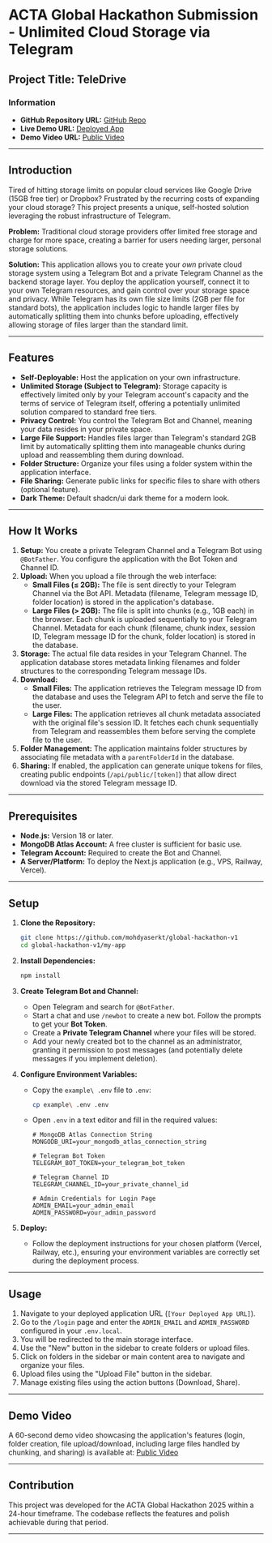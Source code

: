 # ACTA Global Hackathon Submission - Unlimited Cloud Storage via Telegram

## Project Title: TeleDrive

### Information
* **GitHub Repository URL:** [GitHub Repo](https://github.com/mohdyaserkt/global-hackathon-v1)
* **Live Demo URL:** [Deployed App](https://yaser768.vercel.app)
* **Demo Video URL:** [Public Video](https://demoyaser768.vercel.app)

---

## Introduction

Tired of hitting storage limits on popular cloud services like Google Drive (15GB free tier) or Dropbox? Frustrated by the recurring costs of expanding your cloud storage? This project presents a unique, self-hosted solution leveraging the robust infrastructure of Telegram.

**Problem:** Traditional cloud storage providers offer limited free storage and charge for more space, creating a barrier for users needing larger, personal storage solutions.

**Solution:** This application allows you to create your *own* private cloud storage system using a Telegram Bot and a private Telegram Channel as the backend storage layer. You deploy the application yourself, connect it to your own Telegram resources, and gain control over your storage space and privacy. While Telegram has its own file size limits (2GB per file for standard bots), the application includes logic to handle larger files by automatically splitting them into chunks before uploading, effectively allowing storage of files larger than the standard limit.

---

## Features

*   **Self-Deployable:** Host the application on your own infrastructure.
*   **Unlimited Storage (Subject to Telegram):** Storage capacity is effectively limited only by your Telegram account's capacity and the terms of service of Telegram itself, offering a potentially unlimited solution compared to standard free tiers.
*   **Privacy Control:** You control the Telegram Bot and Channel, meaning your data resides in your private space.
*   **Large File Support:** Handles files larger than Telegram's standard 2GB limit by automatically splitting them into manageable chunks during upload and reassembling them during download.
*   **Folder Structure:** Organize your files using a folder system within the application interface.
*   **File Sharing:** Generate public links for specific files to share with others (optional feature).
*   **Dark Theme:** Default shadcn/ui dark theme for a modern look.

---

## How It Works

1.  **Setup:** You create a private Telegram Channel and a Telegram Bot using `@BotFather`. You configure the application with the Bot Token and Channel ID.
2.  **Upload:** When you upload a file through the web interface:
    *   **Small Files (≤ 2GB):** The file is sent directly to your Telegram Channel via the Bot API. Metadata (filename, Telegram message ID, folder location) is stored in the application's database.
    *   **Large Files (> 2GB):** The file is split into chunks (e.g., 1GB each) in the browser. Each chunk is uploaded sequentially to your Telegram Channel. Metadata for each chunk (filename, chunk index, session ID, Telegram message ID for the chunk, folder location) is stored in the database.
3.  **Storage:** The actual file data resides in your Telegram Channel. The application database stores metadata linking filenames and folder structures to the corresponding Telegram message IDs.
4.  **Download:**
    *   **Small Files:** The application retrieves the Telegram message ID from the database and uses the Telegram API to fetch and serve the file to the user.
    *   **Large Files:** The application retrieves all chunk metadata associated with the original file's session ID. It fetches each chunk sequentially from Telegram and reassembles them before serving the complete file to the user.
5.  **Folder Management:** The application maintains folder structures by associating file metadata with a `parentFolderId` in the database.
6.  **Sharing:** If enabled, the application can generate unique tokens for files, creating public endpoints (`/api/public/[token]`) that allow direct download via the stored Telegram message ID.

---

## Prerequisites

*   **Node.js:** Version 18 or later.
*   **MongoDB Atlas Account:** A free cluster is sufficient for basic use.
*   **Telegram Account:** Required to create the Bot and Channel.
*   **A Server/Platform:** To deploy the Next.js application (e.g., VPS, Railway, Vercel).

---

## Setup

1.  **Clone the Repository:**
    ```bash
    git clone https://github.com/mohdyaserkt/global-hackathon-v1
    cd global-hackathon-v1/my-app
    ```

2.  **Install Dependencies:**
    ```bash
    npm install
    ```

3.  **Create Telegram Bot and Channel:**
    *   Open Telegram and search for `@BotFather`.
    *   Start a chat and use `/newbot` to create a new bot. Follow the prompts to get your **Bot Token**.
    *   Create a **Private Telegram Channel** where your files will be stored.
    *   Add your newly created bot to the channel as an administrator, granting it permission to post messages (and potentially delete messages if you implement deletion).

4.  **Configure Environment Variables:**
    *   Copy the `example\ .env` file to `.env`:
        ```bash
        cp example\ .env .env
        ```
    *   Open `.env` in a text editor and fill in the required values:
        ```env
        # MongoDB Atlas Connection String
        MONGODB_URI=your_mongodb_atlas_connection_string

        # Telegram Bot Token
        TELEGRAM_BOT_TOKEN=your_telegram_bot_token

        # Telegram Channel ID
        TELEGRAM_CHANNEL_ID=your_private_channel_id

        # Admin Credentials for Login Page
        ADMIN_EMAIL=your_admin_email
        ADMIN_PASSWORD=your_admin_password
        ```

5.  **Deploy:**
    *   Follow the deployment instructions for your chosen platform (Vercel, Railway, etc.), ensuring your environment variables are correctly set during the deployment process.

---

## Usage

1.  Navigate to your deployed application URL (`[Your Deployed App URL]`).
2.  Go to the `/login` page and enter the `ADMIN_EMAIL` and `ADMIN_PASSWORD` configured in your `.env.local`.
3.  You will be redirected to the main storage interface.
4.  Use the "New" button in the sidebar to create folders or upload files.
5.  Click on folders in the sidebar or main content area to navigate and organize your files.
6.  Upload files using the "Upload File" button in the sidebar.
7.  Manage existing files using the action buttons (Download, Share).

---

## Demo Video

A 60-second demo video showcasing the application's features (login, folder creation, file upload/download, including large files handled by chunking, and sharing) is available at: [Public Video](https://demoyaser768.vercel.app)

---


## Contribution

This project was developed for the ACTA Global Hackathon 2025 within a 24-hour timeframe. The codebase reflects the features and polish achievable during that period.

---
